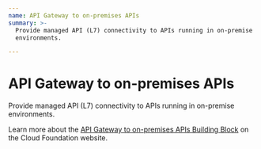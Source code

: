 ```yaml
---
name: API Gateway to on-premises APIs
summary: >-
  Provide managed API (L7) connectivity to APIs running in on-premise
  environments.

---
```


# API Gateway to on-premises APIs

Provide managed API (L7) connectivity to APIs running in on-premise environments.

Learn more about the [API Gateway to on-premises APIs Building Block](https://cloudfoundation.org/maturity-model/service-ecosystem/api-gateway-to-on-premises-apis.html) on the Cloud Foundation website.
